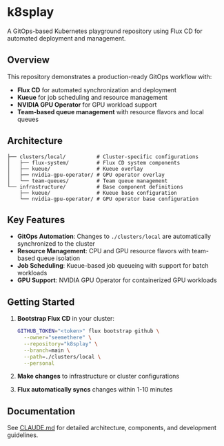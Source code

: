 # k8splay

A GitOps-based Kubernetes playground repository using Flux CD for automated deployment and management.

## Overview

This repository demonstrates a production-ready GitOps workflow with:

- **Flux CD** for automated synchronization and deployment
- **Kueue** for job scheduling and resource management
- **NVIDIA GPU Operator** for GPU workload support
- **Team-based queue management** with resource flavors and local queues

## Architecture

```
├── clusters/local/          # Cluster-specific configurations
│   ├── flux-system/         # Flux CD system components
│   ├── kueue/               # Kueue overlay
│   ├── nvidia-gpu-operator/ # GPU operator overlay
│   └── team-queues/         # Team queue management
└── infrastructure/          # Base component definitions
    ├── kueue/               # Kueue base configuration
    └── nvidia-gpu-operator/ # GPU operator base configuration
```

## Key Features

- **GitOps Automation**: Changes to `./clusters/local` are automatically synchronized to the cluster
- **Resource Management**: CPU and GPU resource flavors with team-based queue isolation
- **Job Scheduling**: Kueue-based job queueing with support for batch workloads
- **GPU Support**: NVIDIA GPU Operator for containerized GPU workloads

## Getting Started

1. **Bootstrap Flux CD** in your cluster:
   ```bash
   GITHUB_TOKEN="<token>" flux bootstrap github \
     --owner="seemethere" \
     --repository="k8splay" \
     --branch=main \
     --path=./clusters/local \
     --personal
   ```

2. **Make changes** to infrastructure or cluster configurations
3. **Flux automatically syncs** changes within 1-10 minutes

## Documentation

See [CLAUDE.md](./CLAUDE.md) for detailed architecture, components, and development guidelines.